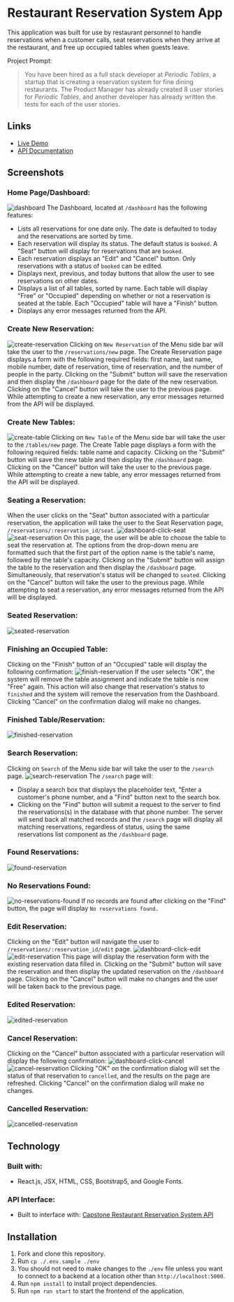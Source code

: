 # Restaurant Reservation System App
This application was built for use by restaurant personnel to handle reservations when a customer calls, seat reservations when they arrive at the restaurant, and free up occupied tables when guests leave.

Project Prompt:
> You have been hired as a full stack developer at *Periodic Tables*, a startup that is creating a reservation system for fine dining restaurants. The Product Manager has already created 8 user stories for *Periodic Tables*, and another developer has already written the tests for each of the user stories. 

## Links
- [Live Demo](https://capstone-restaurant-reservations-system.vercel.app/)
- [API Documentation](https://github.com/angelalouh/capstone-restaurant-reservations-system-api)

## Screenshots
### Home Page/Dashboard:
![dashboard](/screenshots/dashboard.jpg)
The Dashboard, located at `/dashboard` has the following features:
- Lists all reservations for one date only. The date is defaulted to today and the reservations are sorted by time.
- Each reservation will display its status. The default status is `booked`. A "Seat" button will display for reservations that are `booked`.
- Each reservation displays an "Edit" and "Cancel" button. Only reservations with a status of `booked` can be edited. 
- Displays next, previous, and today buttons that allow the user to see reservations on other dates.
- Displays a list of all tables, sorted by name. Each table will display "Free" or "Occupied" depending on whether or not a reservation is seated at the table. Each "Occupied" table will have a "Finish" button.
- Displays any error messages returned from the API.

### Create New Reservation:
![create-reservation](/screenshots/create-reservation.jpg)
Clicking on `New Reservation` of the Menu side bar will take the user to the `/reservations/new` page. The Create Reservation page displays a form with the following required fields: first name, last name, mobile number, date of reservation, time of reservation, and the number of people in the party. Clicking on the "Submit" button will save the reservation and then display the `/dashboard` page for the date of the new reservation. Clicking on the "Cancel" button will take the user to the previous page. While attempting to create a new reservation, any error messages returned from the API will be displayed. 

### Create New Tables:
![create-table](/screenshots/create-table.jpg)
Clicking on `New Table` of the Menu side bar will take the user to the `/tables/new` page. The Create Table page displays a form with the following required fields: table name and capacity. Clicking on the "Submit" button will save the new table and then display the `/dashboard` page. Clicking on the "Cancel" button will take the user to the previous page. While attempting to create a new table, any error messages returned from the API will be displayed. 

### Seating a Reservation:
When the user clicks on the "Seat" button associated with a particular reservation, the application will take the user to the Seat Reservation page, `/reservations/:reservation_id/seat`. 
![dashboard-click-seat](/screenshots/dashboard-click-seat.jpg)
![seat-reservation](/screenshots/seat-reservation.jpg)
On this page, the user will be able to choose the table to seat the reservation at. The options from the drop-down menu are formatted such that the first part of the option name is the table's name, followed by the table's capacity. Clicking on the "Submit" button will assign the table to the reservation and then display the `/dashboard` page. Simultaneously, that reservation's status will be changed to `seated`. Clicking on the "Cancel" button will take the user to the previous page. While attempting to seat a reservation, any error messages returned from the API will be displayed. 

### Seated Reservation:
![seated-reservation](/screenshots/seated-reservation-cropped.jpg)

### Finishing an Occupied Table:
Clicking on the "Finish" button of an "Occupied" table will display the following confirmation:
![finish-reservation](/screenshots/finish-reservation-cropped.jpg)
If the user selects "OK", the system will remove the table assignment and indicate the table is now "Free" again. This action will also change that reservation's status to `finished` and the system will remove the reservation from the Dashboard. Clicking "Cancel" on the confirmation dialog will make no changes. 

### Finished Table/Reservation:
![finished-reservation](/screenshots/finished-reservation.jpg)

### Search Reservation:
Clicking on `Search` of the Menu side bar will take the user to the `/search` page.
![search-reservation](/screenshots/search-reservation.jpg)
The `/search` page will:
- Display a search box that displays the placeholder text, "Enter a customer's phone number, and a "Find" button next to the search box.
- Clicking on the "Find" button will submit a request to the server to find the reservations(s) in the database with that phone number. The server will send back all matched records and the `/search` page will display all matching reservations, regardless of status, using the same reservations list component as the `/dashboard` page.

### Found Reservations:
![found-reservation](/screenshots/found-reservation.jpg)

### No Reservations Found:
![no-reservations-found](/screenshots/no-reservations-found.jpg)
If no records are found after clicking on the "Find" button, the page will display `No reservations found.`

### Edit Reservation:
Clicking on the "Edit" button will navigate the user to `/reservations/:reservation_id/edit` page. 
![dashboard-click-edit](/screenshots/dashboard-click-edit.jpg)
![edit-reservation](/screenshots/edit-reservation.jpg)
This page will display the reservation form with the existing reservation data filled in. Clicking on the "Submit" button will save the reservation and then display the updated reservation on the `/dashboard` page. Clicking on the "Cancel" button will make no changes and the user will be taken back to the previous page.

### Edited Reservation:
![edited-reservation](/screenshots/edited-reservation.jpg)

### Cancel Reservation:
Clicking on the "Cancel" button associated with a particular reservation will display the following confirmation:
![dashboard-click-cancel](/screenshots/dashboard-click-cancel.jpg)
![cancel-reservation](/screenshots/cancel-reservation.jpg)
Clicking "OK" on the confirmation dialog will set the status of that reservation to `cancelled`, and the results on the page are refreshed. Clicking "Cancel" on the confirmation dialog will make no changes.

### Cancelled Reservation:
![cancelled-reservation](/screenshots/cancelled-reservation.jpg)

## Technology
### Built with:
- React.js, JSX, HTML, CSS, Bootstrap5, and Google Fonts.

### API Interface:
- Built to interface with: [Capstone Restaurant Reservation System API](https://github.com/angelalouh/capstone-restaurant-reservations-system-api)

## Installation
1. Fork and clone this repository.
2. Run `cp ./.env.sample ./env`
3. You should not need to make changes to the `./env` file unless you want to connect to a backend at a location other than `http://localhost:5000`.
4. Run `npm install` to install project dependencies.
5. Run `npm run start` to start the frontend of the application.
